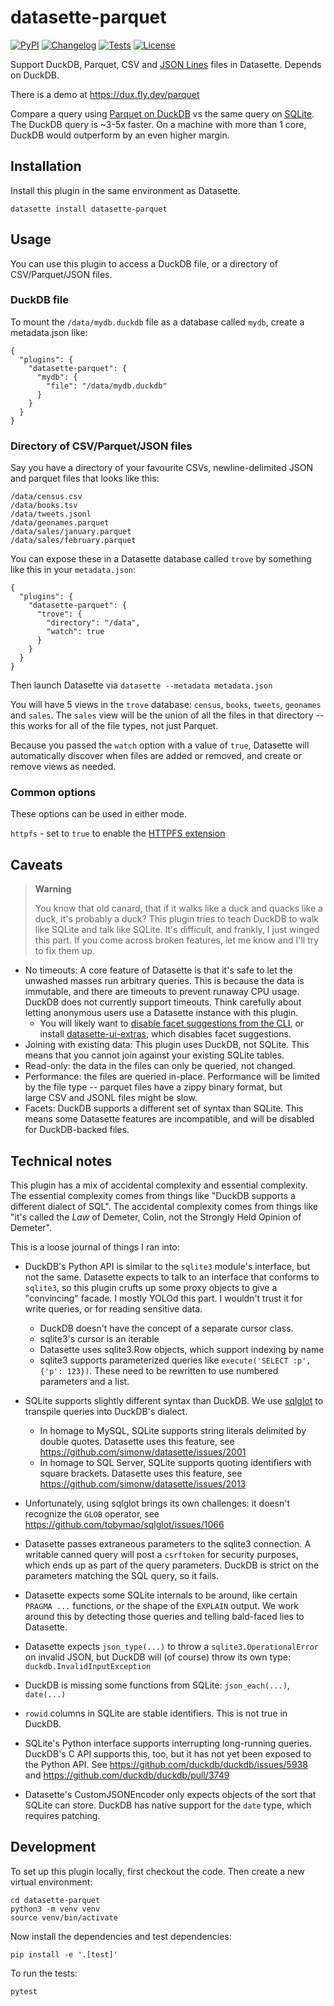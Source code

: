 # datasette-parquet

[![PyPI](https://img.shields.io/pypi/v/datasette-parquet.svg)](https://pypi.org/project/datasette-parquet/)
[![Changelog](https://img.shields.io/github/v/release/cldellow/datasette-parquet?include_prereleases&label=changelog)](https://github.com/cldellow/datasette-parquet/releases)
[![Tests](https://github.com/cldellow/datasette-parquet/workflows/Test/badge.svg)](https://github.com/cldellow/datasette-parquet/actions?query=workflow%3ATest)
[![License](https://img.shields.io/badge/license-Apache%202.0-blue.svg)](https://github.com/cldellow/datasette-parquet/blob/main/LICENSE)

Support DuckDB, Parquet, CSV and [JSON Lines](https://jsonlines.org/) files in Datasette. Depends on DuckDB.

There is a demo at https://dux.fly.dev/parquet

Compare a query using [Parquet on DuckDB](https://dux.fly.dev/parquet/geonames_stats) vs the same query on [SQLite](https://dux.fly.dev/geonames/geonames_stats). The DuckDB query is ~3-5x faster. On a machine with more than 1 core, DuckDB would outperform by an even higher margin.


## Installation

Install this plugin in the same environment as Datasette.

    datasette install datasette-parquet

## Usage

You can use this plugin to access a DuckDB file, or a directory of CSV/Parquet/JSON files.

### DuckDB file

To mount the `/data/mydb.duckdb` file as a database called `mydb`, create a metadata.json like:

```
{
  "plugins": {
    "datasette-parquet": {
      "mydb": {
        "file": "/data/mydb.duckdb"
      }
    }
  }
}
```


### Directory of CSV/Parquet/JSON files

Say you have a directory of your favourite CSVs, newline-delimited JSON and parquet
files that looks like this:

```
/data/census.csv
/data/books.tsv
/data/tweets.jsonl
/data/geonames.parquet
/data/sales/january.parquet
/data/sales/february.parquet
```

You can expose these in a Datasette database called `trove` by something
like this in your `metadata.json`:

```
{
  "plugins": {
    "datasette-parquet": {
      "trove": {
        "directory": "/data",
        "watch": true
      }
    }
  }
}
```

Then launch Datasette via `datasette --metadata metadata.json`

You will have 5 views in the `trove` database: `census`, `books`, `tweets`, `geonames` and `sales`.
The `sales` view will be the union of all the files in that directory -- this works for all of the file types, not just Parquet.

Because you passed the `watch` option with a value of `true`, Datasette will automatically discover when
files are added or removed, and create or remove views as needed.

### Common options

These options can be used in either mode.

`httpfs` - set to `true` to enable the [HTTPFS extension](https://duckdb.org/docs/extensions/httpfs.html)

## Caveats

> **Warning**
>
> You know that old canard, that if it walks like a duck and quacks like a duck, it's probably a duck? This plugin tries to teach DuckDB to walk like SQLite and talk like SQLite. It's difficult, and frankly, I just winged this part. If you come across broken features, let me know and I'll try to fix them up.

- No timeouts: A core feature of Datasette is that it's safe to let the unwashed masses run arbitrary queries. This is because the data is immutable, and there are timeouts to prevent runaway CPU usage. DuckDB does not currently support timeouts. Think carefully about letting anonymous users use a Datasette instance with this plugin.
    - You will likely want to [disable facet suggestions from the CLI](https://docs.datasette.io/en/stable/settings.html#suggest-facets), or install [datasette-ui-extras](https://github.com/cldellow/datasette-ui-extras), which disables facet suggestions.
- Joining with existing data: This plugin uses DuckDB, not SQLite. This means that you cannot join against your existing SQLite tables.
- Read-only: the data in the files can only be queried, not changed.
- Performance: the files are queried in-place. Performance will be limited by the file type -- parquet files have a zippy binary format, but large CSV and JSONL files might be slow.
- Facets: DuckDB supports a different set of syntax than SQLite. This means some Datasette features are incompatible, and will be disabled for DuckDB-backed files.

## Technical notes

This plugin has a mix of accidental complexity and essential complexity.
The essential complexity comes from things like "DuckDB supports a different
dialect of SQL". The accidental complexity comes from things like "it's
called the _Law_ of Demeter, Colin, not the Strongly Held Opinion
of Demeter".

This is a loose journal of things I ran into:

- DuckDB's Python API is similar to the `sqlite3` module's interface, but not
  the same. Datasette expects to talk to an interface that conforms to `sqlite3`,
  so this plugin crufts up some proxy objects to give a "convincing" facade.
  I mostly YOLOd this part. I wouldn't trust it for write queries, or for
  reading sensitive data.
    - DuckDB doesn't have the concept of a separate cursor class.
    - sqlite3's cursor is an iterable
    - Datasette uses sqlite3.Row objects, which support indexing by name
    - sqlite3 supports parameterized queries like `execute('SELECT :p', {'p': 123})`.
      These need to be rewritten to use numbered parameters and a list.

- SQLite supports slightly different syntax than DuckDB. We use [sqlglot](https://github.com/tobymao/sqlglot)
  to transpile queries into DuckDB's dialect.
    - In homage to MySQL, SQLite supports string literals delimited by double
      quotes. Datasette uses this feature, see https://github.com/simonw/datasette/issues/2001
    - In homage to SQL Server, SQLite supports quoting identifiers with square
      brackets. Datasette uses this feature, see https://github.com/simonw/datasette/issues/2013

- Unfortunately, using sqlglot brings its own challenges: it doesn't recognize
  the `GLOB` operator, see https://github.com/tobymao/sqlglot/issues/1066

- Datasette passes extraneous parameters to the sqlite3 connection. A writable
  canned query will post a `csrftoken` for security purposes, which ends up
  as part of the query parameters. DuckDB is strict on the parameters matching
  the SQL query, so it fails.

- Datasette expects some SQLite internals to be around, like certain `PRAGMA ...` functions,
  or the shape of the `EXPLAIN` output. We work around this by detecting those
  queries and telling bald-faced lies to Datasette.

- Datasette expects `json_type(...)` to throw a `sqlite3.OperationalError` on invalid
  JSON, but DuckDB will (of course) throw its own type: `duckdb.InvalidInputException`

- DuckDB is missing some functions from SQLite: `json_each(...)`, `date(...)`

- `rowid` columns in SQLite are stable identifiers. This is not true in DuckDB.

- SQLite's Python interface supports interrupting long-running queries. DuckDB's
  C API supports this, too, but it has not yet been exposed to the Python API.
  See https://github.com/duckdb/duckdb/issues/5938 and https://github.com/duckdb/duckdb/pull/3749

- Datasette's CustomJSONEncoder only expects objects of the sort that SQLite can
  store. DuckDB has native support for the `date` type, which requires patching.

## Development

To set up this plugin locally, first checkout the code. Then create a new virtual environment:

    cd datasette-parquet
    python3 -m venv venv
    source venv/bin/activate

Now install the dependencies and test dependencies:

    pip install -e '.[test]'

To run the tests:

    pytest
